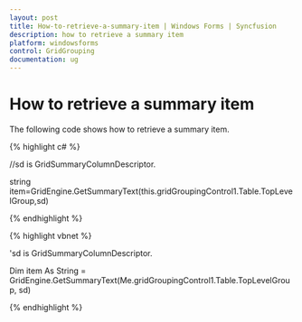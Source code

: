 ```yaml
---
layout: post
title: How-to-retrieve-a-summary-item | Windows Forms | Syncfusion
description: how to retrieve a summary item
platform: windowsforms
control: GridGrouping
documentation: ug
---
```


# How to retrieve a summary item

The following code shows how to retrieve a summary item.

{% highlight c# %}



//sd is GridSummaryColumnDescriptor. 

string item=GridEngine.GetSummaryText(this.gridGroupingControl1.Table.TopLevelGroup,sd)

{% endhighlight  %}

{% highlight vbnet %}



'sd is GridSummaryColumnDescriptor. 

Dim item As String = GridEngine.GetSummaryText(Me.gridGroupingControl1.Table.TopLevelGroup, sd)


{% endhighlight  %}

